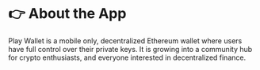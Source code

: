 # 👉 About the App

Play Wallet is a mobile only, decentralized Ethereum wallet where users have full control over their private keys. It is growing into a community hub for crypto enthusiasts, and everyone interested in decentralized finance.

###
